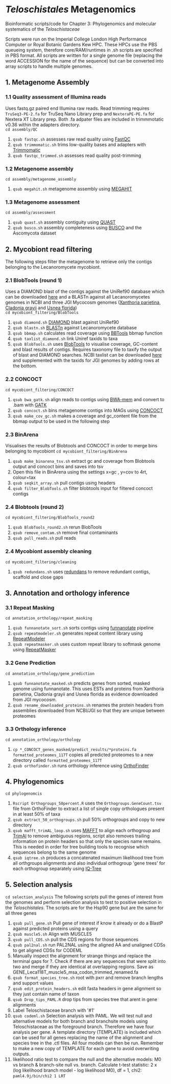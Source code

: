 # *Teloschistales* Metagenomics
Bioinformatic scripts/code for Chapter 3: Phylogenomics and molecular systematics of the _Teloschistaceae_

Scripts were run on the Imperial College London High Performance Computer or Royal Botanic Gardens Kew HPC. These HPCs use the PBS queueing system, therefore core/RAM/runtimes in .sh scripts are specified in PBS format. All scripts are written for a single genome file (replacing the word ACCESSION for the name of the sequence) but can be converted into array scripts to handle multiple genomes.

## 1. Metagenome Assembly
### 1.1 Quality assessment of Illumina reads
Uses fastq.gz paired end Illumina raw reads. Read trimming requires `TruSeq3-PE-2.fa` for TruSeq Nano Library prep and `NexteraPE-PE.fa` for Nextera XT Library prep. Both .fa adpater files are included in trimmmotatic v0.36 within the adapters directory.  
`cd assembly/QC`
1. `qsub fastqc.sh` assesses raw read quality using [FastQC](https://github.com/s-andrews/FastQC)
2. `qsub trimmomatic.sh` trims low-quality bases and adapters with [Trimmomatic](http://www.usadellab.org/cms/?page=trimmomatic)
3. `qsub fastqc_trimmed.sh` assesses read quality post-trimming

### 1.2 Metagenome assembly
`cd assembly/metagenome_assembly`
1. `qsub megahit.sh` metagenome assembly using [MEGAHIT](https://github.com/voutcn/megahit)

### 1.3 Metagenome assessment
`cd assembly/assessment`
1. `qsub quast.sh` assembly contiguity using [QUAST](https://github.com/ablab/quast)
2. `qsub busco.sh` assembly completeness using [BUSCO](https://busco.ezlab.org/) and the Ascomycota dataset

## 2. Mycobiont read filtering
The following steps filter the metagenome to retrieve only the contigs belonging to the Lecanoromycete mycobiont.

### 2.1 BlobTools (round 1)
Uses a DIAMOND blast of the contigs against the UniRef90 database which can be downloaded [here](https://ftp.expasy.org/databases/uniprot/current_release/uniref/uniref90/uniref90.fasta.gz) and a BLASTn against all Lecanoromycetes genomes in NCBI and three JGI Mycocosm genomes ([Xanthoria parietina](https://mycocosm.jgi.doe.gov/Xanpa2/Xanpa2.home.html), [Cladonia grayii](https://mycocosm.jgi.doe.gov/Clagr3/Clagr3.home.html) and [Usnea florida](https://mycocosm.jgi.doe.gov/Usnflo1/Usnflo1.home.html))  
`cd mycobiont_filtering/BlobTools`
1. `qsub diamond.sh` [DIAMOND](https://github.com/bbuchfink/diamond) blast against UniRef90
2. `qsub blastn.sh` [BLASTn](https://blast.ncbi.nlm.nih.gov/Blast.cgi) against Lecanoromycete database
3. `qsub bbmap.sh` calculates read coverage using [BBTools](https://jgi.doe.gov/data-and-tools/software-tools/bbtools/) bbmap function
4. `qsub taxlist_diamond.sh` link Uniref taxids to taxa
5. `qsub BlobTools.sh` uses [BlobTools](https://github.com/DRL/blobtools) to visualise coverage, GC-content and blast results of contigs. Requires taxonomy file to taxify the output of blast and DIAMOND searches. NCBI taxlist can be downloaded [here](https://www.google.com/url?sa=t&rct=j&q=&esrc=s&source=web&cd=&ved=2ahUKEwjmq-eb9qT3AhXcQkEAHZ4TCCMQFnoECAMQAQ&url=https%3A%2F%2Fftp.ncbi.nih.gov%2Fpub%2Ftaxonomy%2Faccession2taxid%2Fnucl_wgs.accession2taxid.gz&usg=AOvVaw2Oeb-8gVxs3HaGSJh4Ck4L) and supplemented with the taxids for JGI genomes by adding rows at the bottom.

### 2.2 CONCOCT
`cd mycobiont_filtering/CONCOCT`
1. `qsub bwa_gatk.sh` align reads to contigs using [BWA-mem](https://github.com/lh3/bwa) and convert to .bam with [GATK](https://gatk.broadinstitute.org/hc/en-us)
2. `qsub concoct.sh` bins metagenome contigs into MAGs using [CONCOCT](https://github.com/BinPro/CONCOCT)
3. `qsub make_cov_gc.sh` makes a coverage and gc_content file from the bbmap output to be used in the following step

### 2.3 BinArena
Visualises the results of Blobtools and CONCOCT in order to merge bins belonging to mycobiont
`cd mycobiont_filtering/BinArena`
1. `qsub make_binarena_tsv.sh` extract gc and coverage from Blobtools output and concoct bins and saves into tsv
2. Open this file in BinArena using the settings x=gc , y=cov to 4rt, colour=tax
3. `qsub seqkit_array.sh` pull contigs using headers
4. `qsub filter_BlobTools.sh` filter blobtools input for filtered concoct contigs

### 2.4 Blobtools (round 2)
`cd mycobiont_filtering/BlobTools_round2`
1. `qsub BlobTools_round2.sh` rerun BlobTools
2. `qsub remove_contam.sh` remove final contaminants
3. `qsub pull_reads.sh` pull reads

### 2.4 Mycobiont assembly cleaning
`cd mycobiont_filtering/cleaning`
1. `qsub redundans.sh` uses [redundans](https://github.com/lpryszcz/redundans) to remove redundant contigs, scaffold and close gaps

## 3. Annotation and orthology inference
### 3.1 Repeat Masking
`cd annotation_orthology/repeat_masking`
1. `qsub funnanotate_sort.sh` sorts contigs using [funnanotate](https://github.com/nextgenusfs/funannotate) pipeline
2. `qsub repeatmodeler.sh` generates repeat content library using [RepeatModeler](https://www.repeatmasker.org/RepeatModeler/)
3. `qsub repeatmasker.sh` uses custom repeat library to softmask genome using [RepeatMasker](https://www.repeatmasker.org/RepeatMasker/)

### 3.2 Gene Prediction
`cd annotation_orthology/gene_prediction`
1. `qsub funnanotate_masked.sh` predicts genes from sorted, masked genome using funnanotate. This uses ESTs and proteins from Xanthoria parietina, Cladonia grayii and Usnea florida as evidence downloaded from JGI mycocosm.
2. `qsub rename_downloaded_proteins.sh` renames the protein headers from assemblies downloaded from NCBI/JGI so that they are unique between proteomes

### 3.3 Orthology inference
`cd annotation_orthology/orthology`
1. `cp *_CONCOCT_genes_masked/predict_results/*proteins.fa formatted_proteomes_117T` copies all predicted proteomes to a new directory called `formatted_proteomes_117T`
2. `qsub orthofinder.sh` runs orthology inference using [OrthoFinder](https://github.com/davidemms/OrthoFinder)

## 4. Phylogenomics
`cd phylogenomcis`
1. `Rscript Orthogroups_50percent.R` uses the `Orthogroups.GeneCount.tsv` file from OrthoFinder to extract a list of single copy orthologues present in at least 50% of taxa
2. `qsub extract_50_orthogroups.sh` pull 50% orthogroups and copy to new directory
3. `qsub mafft_trimAL_loop.sh` uses [MAFFT](https://mafft.cbrc.jp/alignment/software/) to align each orthogroup and [TrimAl](http://trimal.cgenomics.org/) to remove ambiguous regions, script also removes trailing information on protein headers so that only the species name remains. This is needed in order for tree building tools to recognise which sequences belong to the same genome
5. `qsub iqtree.sh` produces a concatenated maximum likelihood tree from all orthgroups alignments and also individual orthogroup 'gene trees' for each orthogroup separately using [IQ-Tree](https://github.com/iqtree/iqtree2)

## 5. Selection analysis
`cd selection_analysis`
The following scripts pull the genes of interest from the genomes and perform selection analysis to test to positive selection in the _Teloschistales_. The scripts are for the Hsp90 gene but are the same for all three genes

1. `qsub pull_gene.sh` Pull gene of interest if know it already or do a BlastP against predicted proteins using a query
2. `qsub muscle5.sh` Align with MUSCLE5
3. `qsub pull_CDS.sh` pull the CDS regions for those sequences
4. `qsub pal2nal.sh` run PAL2NAL using the aligned AA and unaligned CDSs to get aligned CDSs for CODEML
5. Manually inspect the alignment for strange things and replace the terminal gaps for ?. Check if there are any sequences that were split into two and merge if they are identical at overlapping regions. Save as GENE_Leca118T_muscle5_msa_codon_trimmed_renamed.fa
6. `qsub format_species_tree.sh` root with pxrr and remove branch lengths and support values
7. `qsub edit_protein_headers.sh` edit fasta headers in gene alignment so they just contain name of taxon
8. `qsub Drop_tips_PAML.R` drop tips from species tree that arent in gene alignments
9. Label Teloschistaceae branch with '#1'
10. `qsub codeml.sh` Selection analysis with PAML. We will test null and alternative models for both branch and branchsite models using Teloschistaceae as the foreground branch. Therefore we have four analysis per gene. A template directory (TEMPLATE) is included which can be used for all genes replacing the name of the alignment and species tree in the .ctl files. All four models can then be run. Remember to make a new copy of TEMPLATE for each gene to avoid overwriting outputs.
11. likelihood ratio test to compare the null and the alternative models: M0 vs branch & branch-site null vs. branch. Calculate t-test statistic: 2 x (log likelihood branch model - log likelihood M0), df = 1, chi2: `paml4.9j/bin/chi2 1 LRT`

